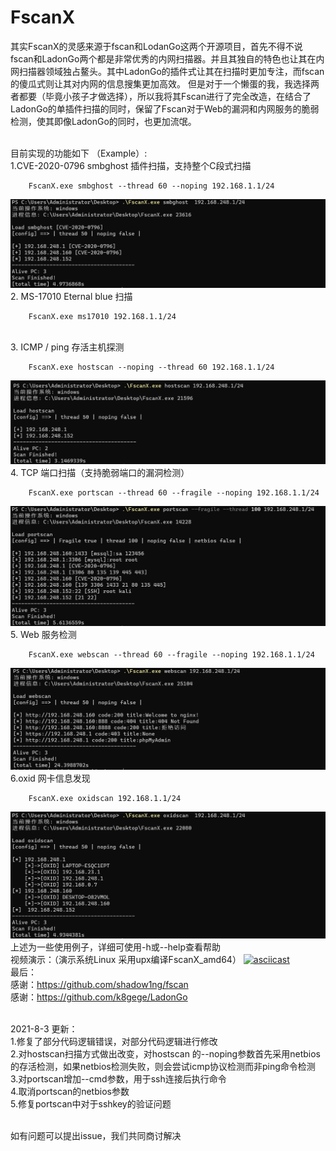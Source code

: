 # FscanX 
其实FscanX的灵感来源于fscan和LodanGo这两个开源项目，首先不得不说fscan和LadonGo两个都是非常优秀的内网扫描器。并且其独自的特色也让其在内网扫描器领域独占鳌头。其中LadonGo的插件式让其在扫描时更加专注，而fscan的傻瓜式则让其对内网的信息搜集更加高效。
但是对于一个懒蛋的我，我选择两者都要（毕竟小孩子才做选择），所以我将其Fscan进行了完全改造，在结合了LadonGo的单插件扫描的同时，保留了Fscan对于Web的漏洞和内网服务的脆弱检测，使其即像LadonGo的同时，也更加流氓。

<br>目前实现的功能如下  （Example）:
<br>1.CVE-2020-0796 smbghost 插件扫描，支持整个C段式扫描
```shell
    FscanX.exe smbghost --thread 60 --noping 192.168.1.1/24
```
![img.png](image/img4.png)
<br>2. MS-17010 Eternal blue 扫描
```shell
    FscanX.exe ms17010 192.168.1.1/24
```
<br>3. ICMP / ping 存活主机探测
```shell
    FscanX.exe hostscan --noping --thread 60 192.168.1.1/24
```
![img.png](image/img1.png)
<br>4. TCP 端口扫描（支持脆弱端口的漏洞检测）
```shell
    FscanX.exe portscan --thread 60 --fragile --noping 192.168.1.1/24
```
![img.png](image/img3.png)
<br>5. Web 服务检测
```shell 
    FscanX.exe webscan --thread 60 --fragile --noping 192.168.1.1/24
```
![img.png](image/img2.png)
<br>6.oxid 网卡信息发现
```shell
    FscanX.exe oxidscan 192.168.1.1/24
```
![img.png](image/img.png)
<br> 上述为一些使用例子，详细可使用-h或--help查看帮助
<br> 视频演示：（演示系统Linux 采用upx编译FscanX_amd64）
[![asciicast](https://asciinema.org/a/1eVs5RPQXLIyrcaZ68zrwdu0P.svg)](https://asciinema.org/a/1eVs5RPQXLIyrcaZ68zrwdu0P)
<br> 最后：
<br> 感谢：https://github.com/shadow1ng/fscan
<br> 感谢：https://github.com/k8gege/LadonGo

<br> 2021-8-3 更新：
<br> 1.修复了部分代码逻辑错误，对部分代码逻辑进行修改
<br> 2.对hostscan扫描方式做出改变，对hostscan 的--noping参数首先采用netbios的存活检测，如果netbios检测失败，则会尝试icmp协议检测而非ping命令检测
<br> 3.对portscan增加--cmd参数，用于ssh连接后执行命令
<br> 4.取消portscan的netbios参数
<br> 5.修复portscan中对于sshkey的验证问题

<br> 如有问题可以提出issue，我们共同商讨解决
